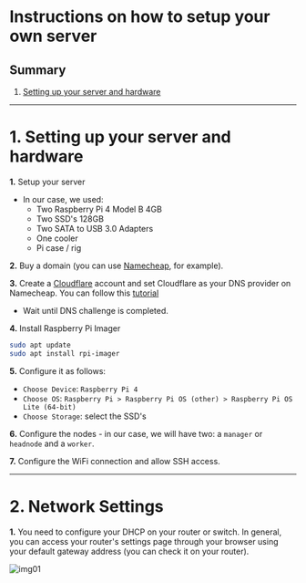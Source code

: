 # Instructions on how to setup your own server

## Summary

1. [Setting up your server and hardware](#1-setting-up-your-server-and-hardware)

---

# 1. Setting up your server and hardware

**1.** Setup your server

- In our case, we used:
  - Two Raspberry Pi 4 Model B 4GB
  - Two SSD's 128GB
  - Two SATA to USB 3.0 Adapters
  - One cooler
  - Pi case / rig

**2.** Buy a domain (you can use [Namecheap](https://www.namecheap.com/), for example).

**3.** Create a [Cloudflare](https://www.cloudflare.com/) account and set Cloudflare as your DNS provider on Namecheap. You can follow this [tutorial](https://www.namecheap.com/support/knowledgebase/article.aspx/9607/2210/how-to-set-up-dns-records-for-your-domain-in-a-cloudflare-account/)

- Wait until DNS challenge is completed.

**4.** Install Raspberry Pi Imager

```bash
sudo apt update
sudo apt install rpi-imager
```

**5.** Configure it as follows:

- `Choose Device`: `Raspberry Pi 4`
- `Choose OS`: `Raspberry Pi > Raspberry Pi OS (other) > Raspberry Pi OS Lite (64-bit)`
- `Choose Storage`: select the SSD's

**6.** Configure the nodes - in our case, we will have two: a `manager` or `headnode` and a `worker`.

**7.** Configure the WiFi connection and allow SSH access.

---

# 2. Network Settings

**1.** You need to configure your DHCP on your router or switch. In general, you can access your router's settings page through your browser using your default gateway address (you can check it on your router).

![img01](/server/assets/img01.png)
